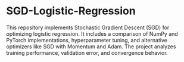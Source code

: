 # SGD-Logistic-Regression
This repository implements Stochastic Gradient Descent (SGD) for optimizing logistic regression. It includes a comparison of NumPy and PyTorch implementations, hyperparameter tuning, and alternative optimizers like SGD with Momentum and Adam. The project analyzes training performance, validation error, and convergence behavior.
